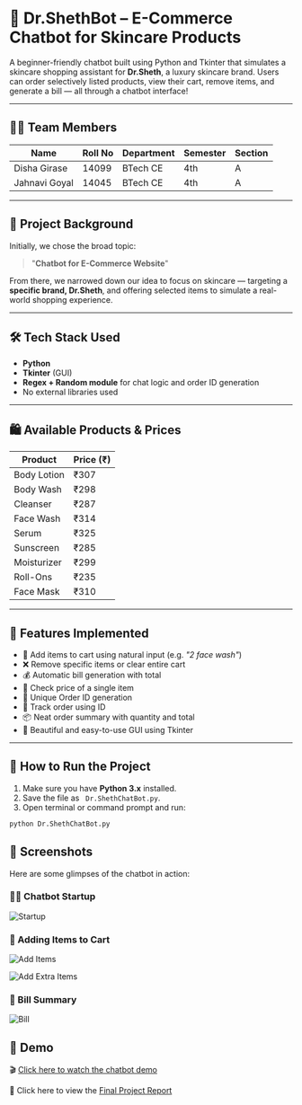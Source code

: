 # 🧴 Dr.ShethBot – E-Commerce Chatbot for Skincare Products

A beginner-friendly chatbot built using Python and Tkinter that simulates a skincare shopping assistant for **Dr.Sheth**, a luxury skincare brand. Users can order selectively listed products, view their cart, remove items, and generate a bill — all through a chatbot interface!

---

## 👩‍💻 Team Members

| Name           | Roll No | Department | Semester | Section |
|----------------|---------|------------|----------|---------|
| Disha Girase   | 14099   | BTech CE   | 4th      | A       |
| Jahnavi Goyal  | 14045   | BTech CE   | 4th      | A       |

---

## 🎯 Project Background

Initially, we chose the broad topic:  
> "**Chatbot for E-Commerce Website**"

From there, we narrowed down our idea to focus on skincare — targeting a **specific brand, Dr.Sheth**, and offering selected items to simulate a real-world shopping experience.

---

## 🛠️ Tech Stack Used

- **Python**  
- **Tkinter** (GUI)  
- **Regex + Random module** for chat logic and order ID generation  
- No external libraries used

---

## 🛍️ Available Products & Prices

| Product       | Price (₹) |
|---------------|-----------|
| Body Lotion   | ₹307      |
| Body Wash     | ₹298      |
| Cleanser      | ₹287      |
| Face Wash     | ₹314      |
| Serum         | ₹325      |
| Sunscreen     | ₹285      |
| Moisturizer   | ₹299      |
| Roll-Ons      | ₹235      |
| Face Mask     | ₹310      |

---

## 🚀 Features Implemented

- 🛒 Add items to cart using natural input (e.g. *"2 face wash"*)
- ❌ Remove specific items or clear entire cart
- 💰 Automatic bill generation with total
- 🔎 Check price of a single item
- 🧾 Unique Order ID generation
- 🚚 Track order using ID
- 📦 Neat order summary with quantity and total
- 🎨 Beautiful and easy-to-use GUI using Tkinter

---

## 🧪 How to Run the Project

1. Make sure you have **Python 3.x** installed.
2. Save the file as ` Dr.ShethChatBot.py`.
3. Open terminal or command prompt and run:
   
```bash
python Dr.ShethChatBot.py
```

## 📸 Screenshots

Here are some glimpses of the chatbot in action:

### 🧑‍💻 Chatbot Startup
![Startup](https://github.com/user-attachments/assets/4e68ef02-6b55-47f8-9157-99702d3957a5?raw=true)

### 🛒 Adding Items to Cart
![Add Items](https://github.com/user-attachments/assets/28b42290-2287-4ebc-ba8d-e518a70e5573?raw=true)

![Add Extra Items](https://github.com/user-attachments/assets/806b8a3c-38b3-44d2-a992-95e50a711841?raw=true)

### 🧾 Bill Summary
![Bill](https://github.com/user-attachments/assets/4962018d-b536-4968-a5b8-faa62119456b?raw=true)

## 🎥 Demo

🎬 [Click here to watch the chatbot demo](https://1drv.ms/v/c/2bfad755a840dada/EZkUxJvbd35NkPjx5ZNLJa0BsADvNhWJ15S09WGewrT16A)

📄 Click here to view the [Final Project Report](https://1drv.ms/w/c/2bfad755a840dada/Ebb1EMiSoT5Lv4ifQZVcV_YBAnbfkfQWTbf7io_qKBL-6A?e=h67gEX)
